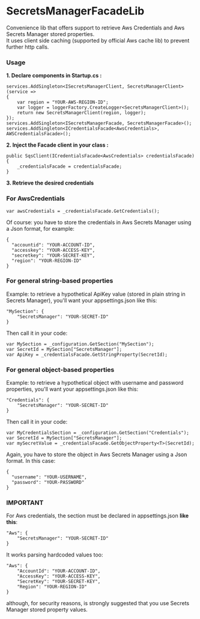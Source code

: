 # SecretsManagerFacadeLib
Convenience lib that offers support to retrieve Aws Credentials and Aws Secrets Manager stored properties.  
It uses client side caching (supported by official Aws cache lib) to prevent further http calls.

### Usage ###

**1. Declare components in Startup.cs :**

```
services.AddSingleton<ISecretsManagerClient, SecretsManagerClient>(service =>
{
    var region = "YOUR-AWS-REGION-ID";
    var logger = loggerFactory.CreateLogger<SecretsManagerClient>();
    return new SecretsManagerClient(region, logger);
});  
services.AddSingleton<ISecretsManagerFacade, SecretsManagerFacade>();
services.AddSingleton<ICredentialsFacade<AwsCredentials>, AWSCredentialsFacade>();
```

**2. Inject the Facade client in your class :**

```
public SqsClient(ICredentialsFacade<AwsCredentials> credentialsFacade)
{
    _credentialsFacade = credentialsFacade;
}
```

**3. Retrieve the desired credentials**

### For AwsCredentials ###
```
var awsCredentials = _credentialsFacade.GetCredentials();
```

Of course: you have to store the credentials in Aws Secrets Manager using a Json format, for example:  

```
{
  "accountid": "YOUR-ACCOUNT-ID",
  "accesskey": "YOUR-ACCESS-KEY",
  "secretkey": "YOUR-SECRET-KEY",
  "region": "YOUR-REGION-ID"
}
```

### For general string-based properties ###

Example: to retrieve a hypothetical ApiKey value (stored in plain string in Secrets Manager), you'll want your appsettings.json like this:

```
"MySection": {
    "SecretsManager": "YOUR-SECRET-ID"
}
```

Then call it in your code:

```
var MySection = _configuration.GetSection("MySection");
var SecretId = MySection["SecretsManager"];
var ApiKey = _credentialsFacade.GetStringProperty(SecretId);
```

### For general object-based properties ###

Example: to retrieve a hypothetical object with username and password properties, you'll want your appsettings.json like this:

```
"Credentials": {
    "SecretsManager": "YOUR-SECRET-ID"
}
```

Then call it in your code:
```
var MyCredentialsSection = _configuration.GetSection("Credentials");
var SecretId = MySection["SecretsManager"];
var mySecretValue = _credentialsFacade.GetObjectProperty<T>(SecretId);
```

Again, you have to store the object in Aws Secrets Manager using a Json format. In this case:

```
{
  "username": "YOUR-USERNAME",
  "password": "YOUR-PASSWORD"
}
```


### IMPORTANT ###

For Aws credentials, the section must be declared in appsettings.json **like this**:

```
"Aws": {
    "SecretsManager": "YOUR-SECRET-ID"
}
```

It works parsing hardcoded values too:

```
"Aws": {
    "AccountId": "YOUR-ACCOUNT-ID",
    "AccessKey": "YOUR-ACCESS-KEY",
    "SecretKey": "YOUR-SECRET-KEY",
    "Region": "YOUR-REGION-ID"
}
```
although, for security reasons, is strongly suggested that you use Secrets Manager stored property values.
